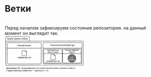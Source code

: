 # Ветки
<br>
Перед началом зафиксируем состояние репозитория. на данный момент он выглядит так.  
<br>  

<img src="resources/images/d_9.png" alt="Описание изображения" style="width: 50%;" />   
<br>

